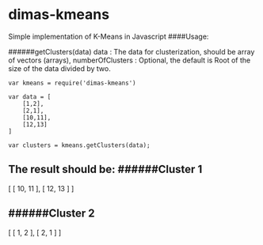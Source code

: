 # dimas-kmeans
Simple implementation of K-Means in Javascript
####Usage:

######getClusters(data)
data : The data for clusterization, should be array of vectors (arrays), 
numberOfClusters : Optional, the default is Root of the size of the data divided by two.


	var kmeans = require('dimas-kmeans')

	var data = [
		[1,2],
		[2,1],
		[10,11],
		[12,13]
	]

	var clusters = kmeans.getClusters(data);

The result should be:
######Cluster 1
-----------------
[ [ 10, 11 ], [ 12, 13 ] ]

######Cluster 2
-----------------
[ [ 1, 2 ], [ 2, 1 ] ]
